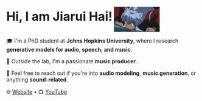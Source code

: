 <p align="left">
  <font size="6"><strong>Hi, I am Jiarui Hai!</strong></font>
  <img src="犬夜叉.gif" alt="Logo" width="120" style="vertical-align: middle;"/>
</p>

🎓 I'm a PhD student at **Johns Hopkins University**, where I research **generative models for audio, speech, and music**.

🎹 Outside the lab, I'm a passionate **music producer**.

💬 Feel free to reach out if you're into **audio modeling**, **music generation**, or anything **sound-related**.

🌐 [Website](https://haidog-yaqub.github.io) • 📺 [YouTube](https://www.youtube.com/@higobeatz)
